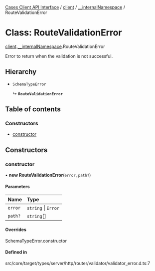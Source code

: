 [Cases Client API Interface](../README.md) / [client](../modules/client.md) / [\_\_internalNamespace](../modules/client.__internalNamespace.md) / RouteValidationError

# Class: RouteValidationError

[client](../modules/client.md).[__internalNamespace](../modules/client.__internalNamespace.md).RouteValidationError

Error to return when the validation is not successful.

## Hierarchy

- `SchemaTypeError`

  ↳ **`RouteValidationError`**

## Table of contents

### Constructors

- [constructor](client.__internalNamespace.RouteValidationError.md#constructor)

## Constructors

### constructor

• **new RouteValidationError**(`error`, `path?`)

#### Parameters

| Name | Type |
| :------ | :------ |
| `error` | `string` \| `Error` |
| `path?` | `string`[] |

#### Overrides

SchemaTypeError.constructor

#### Defined in

src/core/target/types/server/http/router/validator/validator_error.d.ts:7
